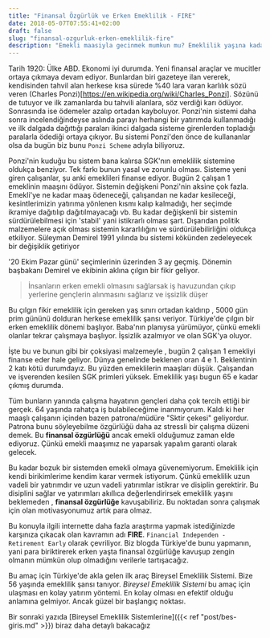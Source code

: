 ```yaml
---
title: "Finansal Özgürlük ve Erken Emeklilik - FIRE"
date: 2018-05-07T07:55:41+02:00
draft: false
slug: "finansal-ozgurluk-erken-emeklilik-fire"
description: "Emekli maasiyla gecinmek mumkun mu? Emeklilik yaşına kadar beklemek zorunda değiliz."
---
```



Tarih 1920: Ülke ABD. Ekonomi iyi durumda. Yeni finansal araçlar ve mucitler ortaya çıkmaya devam ediyor. Bunlardan biri gazeteye ilan vererek, kendisinden tahvil alan herkese kısa sürede %40 lara varan karlılık sözü veren (Charles Ponzi)[https://en.wikipedia.org/wiki/Charles_Ponzi]. Sözünü de tutuyor ve ilk zamanlarda bu tahvili alanlara, söz verdiği karı ödüyor. Sonrasında ise ödemeler azalıp ortadan kayboluyor. Ponzi'nin sistemi daha sonra incelendiğindeyse aslında parayı herhangi bir yatırımda kullanmadığı ve ilk dalgada dağıttığı paraları ikinci dalgada sisteme girenlerden topladığı paralarla ödediği ortaya çıkıyor. Bu sistemi Ponzi'den önce de kullananlar olsa da bugün biz bunu `Ponzi Scheme` adıyla biliyoruz.

Ponzi'nin kuduğu bu sistem bana kalırsa SGK'nın emeklilik sistemine oldukça benziyor. Tek farkı bunun yasal ve zorunlu olması. Sisteme yeni giren çalışanlar, şu anki emeklileri finanse ediyor. Bugün 2 çalışan 1 emeklinin maaşını ödüyor. Sistemin değişkeni Ponzi'nin aksine çok fazla. Emekli'ye ne kadar maaş ödeneceği, çalışandan ne kadar kesileceği, kesintlerimizin yatırıma yönlenen kısmı kalıp kalmadığı, her seçimde ikramiye dağıtılıp dağıtılmayacağı vb. Bu kadar değişkenli bir sistemin sürdürülebilmesi için 'stabil' yani istikrarlı olması şart. Dışarıdan politik malzemelere açık olması sistemin kararlılığını ve sürdürülebilirliğini oldukça etkiliyor.
Süleyman Demirel 1991 yılında bu sistemi kökünden zedeleyecek bir değişiklik getiriyor

'20 Ekim Pazar günü' seçimlerinin üzerinden 3 ay geçmiş. Dönemin başbakanı Demirel ve ekibinin aklına çılgın bir fikir geliyor.

>  İnsanların erken emekli olmasını sağlarsak iş havuzundan çıkıp yerlerine gençlerin alınmasını sağlarız ve işsizlik düşer

Bu çılgın fikir emeklilik için gereken yaş sınırı ortadan kaldırıp , 5000 gün prim gününü dolduran herkese emeklilik şansı veriyor.
Türkiye'de çılgın bir erken emeklilik dönemi başlıyor. Baba'nın planıysa yürümüyor, çünkü emekli olanlar tekrar çalışmaya başlıyor.
İşsizlik azalmıyor ve  olan SGK'ya oluyor.

İşte bu ve bunun gibi bir çoksiyasi malzemeyle , bugün 2 çalışan 1 emekliyi finanse eder hale geliyor. Dünya genelinde beklenen oran 4 e 1. Beklentinin 2 katı kötü durumdayız. Bu yüzden emeklilerin maaşları düşük. Çalışandan ve işverenden kesilen SGK primleri yüksek. Emeklilik yaşı bugun 65 e kadar çıkmış durumda.

Tüm bunların yanında çalışma hayatının gençleri daha çok tercih ettiği bir gerçek. 64 yaşında rahatça iş bulabileceğime inanmıyorum. Kaldı ki her maaşlı çalışanın içinden bazen patrona/müdüre "Sktir çekesi" geliyordur. Patrona bunu söyleyebilme özgürlüğü daha az stressli bir çalışma düzeni demek. Bu **finansal özgürlüğü** ancak emekli olduğumuz zaman elde ediyoruz. Çünkü emekli maaşımız ne yaparsak yapalım garanti olarak gelecek.

Bu kadar bozuk bir sistemden emekli olmaya güvenemiyorum. Emeklilik için kendi birikimlerime kendim karar vermek istiyorum. Çünkü emeklilik uzun vadeli bir yatırımdır ve uzun vadeli yatırımlar istikrar ve disiplin gerektirir. Bu disiplini sağlar ve yatırımları akıllıca değerlendirirsek emeklilik yaşını beklemeden , **finansal özgürlüğe** kavuşabiliriz. Bu noktadan sonra çalışmak için olan motivasyonumuz artık para olmaz.

Bu konuyla ilgili internette daha fazla araştırma yapmak istediğinizde karşınıza çıkacak olan kavramın adı **FIRE**. `Financial Independen - Retirement Early` olarak çevriliyor. Biz blogda Türkiye'de bunu yapmanın, yani para biriktirerek erken yaşta finansal özgürlüğe kavuşup zengin olmanın mümkün olup olmadığını verilerle tartışacağız.

Bu amaç için Türkiye'de akla gelen ilk araç Bireysel Emeklilik Sistemi. Bize 56 yaşında emeklilik şansı tanıyor.
*Bireysel Emeklilik Sistemi* bu amaç için ulaşması en kolay yatırım yöntemi. En kolay olması en efektif olduğu anlamına gelmiyor. Ancak güzel bir başlangıç noktası.

Bir sonraki yazıda [Bireysel Emeklilik Sistemlerine]({{< ref "post/bes-giris.md" >}}) biraz daha detaylı bakacağız
